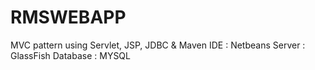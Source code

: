 # RMSWEBAPP
MVC pattern using Servlet, JSP, JDBC &amp; Maven 
IDE : Netbeans
Server : GlassFish
Database : MYSQL

